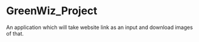 # GreenWiz_Project
An application which will take website link as an input and download images of that.